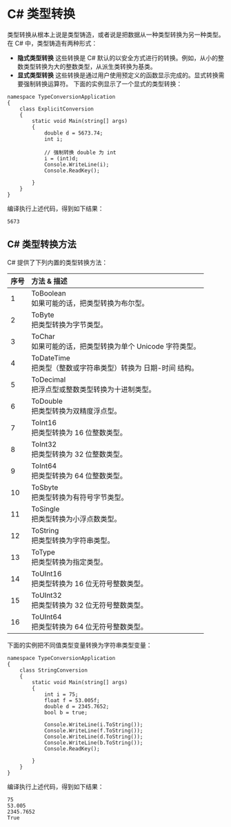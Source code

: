 # C# 类型转换

类型转换从根本上说是类型铸造，或者说是把数据从一种类型转换为另一种类型。在 C# 中，类型铸造有两种形式：

- **隐式类型转换** 这些转换是 C# 默认的以安全方式进行的转换。例如，从小的整数类型转换为大的整数类型，从派生类转换为基类。
- **显式类型转换** 这些转换是通过用户使用预定义的函数显示完成的。显式转换需要强制转换运算符。
下面的实例显示了一个显式的类型转换：
```
namespace TypeConversionApplication
{
    class ExplicitConversion
    {
        static void Main(string[] args)
        {
            double d = 5673.74;
            int i;

            // 强制转换 double 为 int
            i = (int)d;
            Console.WriteLine(i);
            Console.ReadKey();
            
        }
    }
}
```
编译执行上述代码，得到如下结果：
```
5673
```
## C# 类型转换方法

C# 提供了下列内置的类型转换方法：

| 序号 | 方法 & 描述 |
| :--- | :--- |
|1|	ToBoolean <br>如果可能的话，把类型转换为布尔型。|
|2|	ToByte <br>把类型转换为字节类型。|
|3|	ToChar <br>如果可能的话，把类型转换为单个 Unicode 字符类型。|
|4|	ToDateTime <br>把类型（整数或字符串类型）转换为 日期-时间 结构。|
|5|	ToDecimal <br>把浮点型或整数类型转换为十进制类型。|
|6|	ToDouble <br>把类型转换为双精度浮点型。|
|7|	ToInt16 <br>把类型转换为 16 位整数类型。|
|8|	ToInt32 <br>把类型转换为 32 位整数类型。|
|9|	ToInt64 <br>把类型转换为 64 位整数类型。|
|10|	ToSbyte <br>把类型转换为有符号字节类型。|
|11|	ToSingle <br>把类型转换为小浮点数类型。|
|12|	ToString <br>把类型转换为字符串类型。|
|13|	ToType <br>把类型转换为指定类型。|
|14|	ToUInt16 <br>把类型转换为 16 位无符号整数类型。|
|15|	ToUInt32 <br>把类型转换为 32 位无符号整数类型。|
|16|	ToUInt64 <br>把类型转换为 64 位无符号整数类型。|

下面的实例把不同值类型变量转换为字符串类型变量：
```
namespace TypeConversionApplication
{
    class StringConversion
    {
        static void Main(string[] args)
        {
            int i = 75;
            float f = 53.005f;
            double d = 2345.7652;
            bool b = true;

            Console.WriteLine(i.ToString());
            Console.WriteLine(f.ToString());
            Console.WriteLine(d.ToString());
            Console.WriteLine(b.ToString());
            Console.ReadKey();
            
        }
    }
}
```
编译执行上述代码，得到如下结果：
```
75
53.005
2345.7652
True
```
